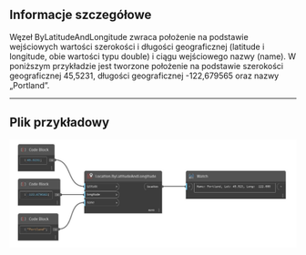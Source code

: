 ## Informacje szczegółowe
Węzeł ByLatitudeAndLongitude zwraca położenie na podstawie wejściowych wartości szerokości i długości geograficznej (latitude i longitude, obie wartości typu double) i ciągu wejściowego nazwy (name). W poniższym przykładzie jest tworzone położenie na podstawie szerokości geograficznej 45,5231, długości geograficznej -122,679565 oraz nazwy „Portland”.
___
## Plik przykładowy

![ByLatitudeAndLongitude](./DynamoUnits.Location.ByLatitudeAndLongitude_img.jpg)

